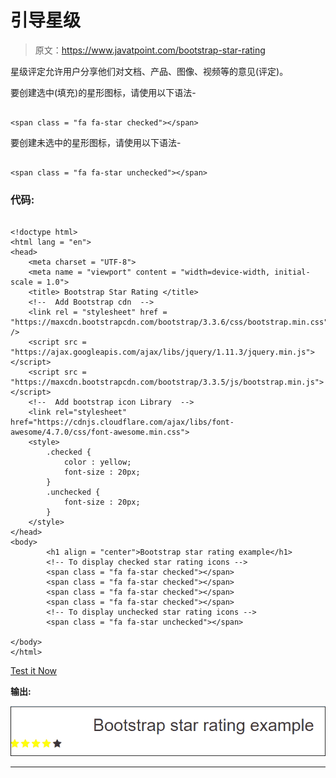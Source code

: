 # 引导星级

> 原文：<https://www.javatpoint.com/bootstrap-star-rating>

星级评定允许用户分享他们对文档、产品、图像、视频等的意见(评定)。

要创建选中(填充)的星形图标，请使用以下语法-

```

<span class = "fa fa-star checked"></span>

```

要创建未选中的星形图标，请使用以下语法-

```

<span class = "fa fa-star unchecked"></span>

```

### 代码:

```

<!doctype html>
<html lang = "en">
<head>
    <meta charset = "UTF-8">
    <meta name = "viewport" content = "width=device-width, initial-scale = 1.0">
    <title> Bootstrap Star Rating </title>
    <!--  Add Bootstrap cdn  -->
    <link rel = "stylesheet" href = "https://maxcdn.bootstrapcdn.com/bootstrap/3.3.6/css/bootstrap.min.css" />
    <script src = "https://ajax.googleapis.com/ajax/libs/jquery/1.11.3/jquery.min.js"></script>
    <script src = "https://maxcdn.bootstrapcdn.com/bootstrap/3.3.5/js/bootstrap.min.js"></script>
    <!--  Add bootstrap icon Library  -->
    <link rel="stylesheet" href="https://cdnjs.cloudflare.com/ajax/libs/font-awesome/4.7.0/css/font-awesome.min.css">
    <style>
        .checked {
            color : yellow;
            font-size : 20px;
        }
        .unchecked {
            font-size : 20px;
        }
    </style>
</head>
<body>
        <h1 align = "center">Bootstrap star rating example</h1>
        <!-- To display checked star rating icons -->
        <span class = "fa fa-star checked"></span>
        <span class = "fa fa-star checked"></span>
        <span class = "fa fa-star checked"></span>
        <span class = "fa fa-star checked"></span>
        <!-- To display unchecked star rating icons -->
        <span class = "fa fa-star unchecked"></span>

</body>
</html>

```

[Test it Now](https://www.javatpoint.com/oprweb/test.jsp?filename=Bootstrapstarrating)

**输出:**

![Bootstrap star rating](img/f4bc0ae262db6bc6f06f3c8d89f71673.png)

* * *